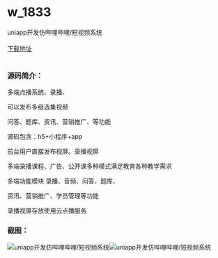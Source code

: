 # w_1833
uniapp开发仿哔哩哔哩/短视频系统
<br/></br>
[下载地址](https://www.uuid2.com/1833.html "下载地址")
<br/></br>
<h3>源码简介：</h3>
<p>多端点播系统、录播、<p>
<p>可以发布多级选集视频<p>
<p>问答、题库、资讯、营销推广、等功能<p>
<p>源码包含：h5+小程序+app<p>
<p>前台用户直接发布视屏。录播视屏<p>
<p>多端录播课程、广告、公开课多种模式满足教育各种教学需求<p>
<p>多端功能模块 录播、音频、问答、题库、<p>
<p>资讯、营销推广、学员管理等功能<p>
<p>录播视屏存放使用云点播服务<p>
<h3>截图：</h3>
<img src="https://www.uuid2.com/wp-content/uploads/img/202111/7c18f87161.png" alt="uniapp开发仿哔哩哔哩/短视频系统"><img src="https://www.uuid2.com/wp-content/uploads/img/202111/ecd13b9906.png" alt="uniapp开发仿哔哩哔哩/短视频系统">
